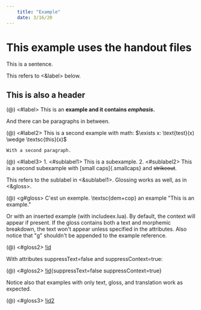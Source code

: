 ```yaml
---
    title: "Example"
    date: 3/16/20
---
```


# This example uses the handout files

This is a sentence.

This refers to <&label> below.

## This is also a header

(@) <#label> This is an **example and it contains *emphasis*.**

And there can be paragraphs in between.

(@) <#label2> This is a second example with math: $\exists x: \text{test}(x) \wedge \textsc{this}(x)$

    With a second paragraph.

(@) <#label3>
    1. <#sublabel1> This is a subexample.
    2. <#sublabel2> This is a second subexample with [small caps]{.smallcaps} and ~~strikeout~~.

This refers to the sublabel in <&sublabel1>. Glossing works as well, as in <&gloss>.

(@) <g#gloss> C'est un exemple.
\textsc{dem+cop} an example
"This is an example."

Or with an inserted example (with includeex.lua). By default, the context will appear if present. If the gloss contains both a text and morphemic breakdown, the text won't appear unless specified in the attributes. Also notice that "g" shouldn't be appended to the example reference.

(@) <#gloss2> [!id](glossing.json)

With attributes suppressText=false and suppressContext=true:

(@) <#gloss2> [!id](glossing.json){suppressText=false suppressContext=true}

Notice also that examples with only text, gloss, and translation work as expected.

(@) <#gloss3> [!id2](glossing.json)
